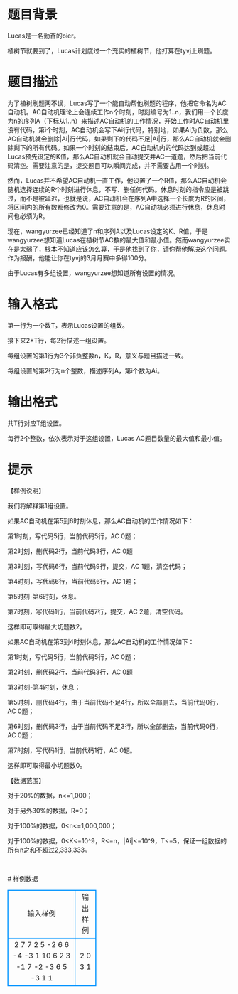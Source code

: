 # 

 
 # 题目背景 
<p>Lucas是一名勤奋的oier。</p>

<p>植树节就要到了，Lucas计划度过一个充实的植树节，他打算在tyvj上刷题。</p> 

 
 # 题目描述 
<p>为了植树刷题两不误，Lucas写了一个能自动帮他刷题的程序，他把它命名为AC自动机。AC自动机理论上会连续工作n个时刻，时刻编号为1..n，我们用一个长度为n的序列A（下标从1..n）来描述AC自动机的工作情况，开始工作时AC自动机里没有代码，第i个时刻，AC自动机会写下Ai行代码，特别地，如果Ai为负数，那么AC自动机就会删除|Ai|行代码，如果剩下的代码不足|Ai|行，那么AC自动机就会删除剩下的所有代码。如果一个时刻的结束后，AC自动机内的代码达到或超过Lucas预先设定的K值，那么AC自动机就会自动提交并AC一道题，然后把当前代码清空。需要注意的是，提交题目可以瞬间完成，并不需要占用一个时刻。</p>

<p>然而，Lucas并不希望AC自动机一直工作，他设置了一个R值，那么AC自动机会随机选择连续的R个时刻进行休息，不写、删任何代码。休息时刻的指令应是被跳过，而不是被延迟，也就是说，AC自动机会在序列A中选择一个长度为R的区间，将区间内的所有数都修改为0。需要注意的是，AC自动机必须进行休息，休息时间也必须为R。</p>

<p>现在，wangyurzee已经知道了n和序列A以及Lucas设定的K、R值，于是wangyurzee想知道Lucas在植树节AC数的最大值和最小值。然而wangyurzee实在是太弱了，根本不知道应该怎么算，于是他找到了你，请你帮他解决这个问题。作为报酬，他能让你在tyvj的3月月赛中多得100分。</p>

<p>由于Lucas有多组设置，wangyurzee想知道所有设置的情况。</p> 

 
 # 输入格式 
<p>第一行为一个数T，表示Lucas设置的组数。</p>

<p>接下来2*T行，每2行描述一组设置。</p>

<p>每组设置的第1行为3个非负整数n，K，R，意义与题目描述一致。</p>

<p>每组设置的第2行为n个整数，描述序列A，第i个数为Ai。</p> 

 
 # 输出格式 
<p>共T行对应T组设置。</p>

<p>每行2个整数，依次表示对于这组设置，Lucas&nbsp;AC题目数量的最大值和最小值。</p> 

 
 # 提示 
<p>【样例说明】</p>

<p>我们将解释第1组设置。</p>

<p>如果AC自动机在第5到6时刻休息，那么AC自动机的工作情况如下：</p>

<p>第1时刻，写代码5行，当前代码5行，AC&nbsp;0题；</p>

<p>第2时刻，删代码2行，当前代码3行，AC&nbsp;0题</p>

<p>第3时刻，写代码6行，当前代码9行，提交，AC&nbsp;1题，清空代码；</p>

<p>第4时刻，写代码6行，当前代码6行，AC&nbsp;1题；</p>

<p>第5时刻-第6时刻，休息。</p>

<p>第7时刻，写代码1行，当前代码7行，提交，AC&nbsp;2题，清空代码。</p>

<p>这样即可取得最大切题数2。</p>

<p>如果AC自动机在第3到4时刻休息，那么AC自动机的工作情况如下：</p>

<p>第1时刻，写代码5行，当前代码5行，AC&nbsp;0题；</p>

<p>第2时刻，删代码2行，当前代码3行，AC&nbsp;0题</p>

<p>第3时刻-第4时刻，休息；</p>

<p>第5时刻，删代码4行，由于当前代码不足4行，所以全部删去，当前代码0行，AC&nbsp;0题；</p>

<p>第6时刻，删代码3行，由于当前代码不足3行，所以全部删去，当前代码0行，AC&nbsp;0题；</p>

<p>第7时刻，写代码1行，当前代码1行，AC&nbsp;0题。</p>

<p>这样即可取得最小切题数0。</p>

<p>【数据范围】</p>

<p>对于20%的数据，n&lt;=1,000；</p>

<p>对于另外30%的数据，R=0；</p>

<p>对于100%的数据，0&lt;n&lt;=1,000,000；</p>

<p>对于100%的数据，0&lt;K&lt;=10^9，R&lt;=n，|Ai|&lt;=10^9，T&lt;=5，保证一组数据的所有n之和不超过2,333,333。</p>

<p>&nbsp;</p> 
# 样例数据
<style>
        table,table tr th, table tr td { border:1px solid #0094ff; }
        table { width: 200px; min-height: 25px; line-height: 25px; text-align: center; border-collapse: collapse;}   
    </style>
<table>
	<tr>
		<td>输入样例</td>
		<td>输出样例</td>
	</tr>
<tr><td>2
7 7 2
5 -2 6 6 -4 -3 1
10 6 2
3 -1 7 -2 -3 6 5 -3 1 1
</td><td>2 0
3 1
</td></tr></table>
